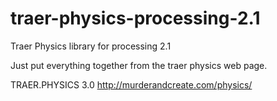traer-physics-processing-2.1
============================

Traer Physics library for processing 2.1

Just put everything together from the traer physics web page.

TRAER.PHYSICS 3.0
http://murderandcreate.com/physics/
